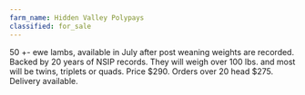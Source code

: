 ```yaml
---
farm_name: Hidden Valley Polypays
classified: for_sale
---
```


50 +- ewe lambs, available in July after post weaning weights are recorded. Backed by 20 years of NSIP records. They will weigh over 100 lbs. and most will be twins, triplets or quads.  Price $290.  Orders over 20 head $275.  Delivery available.
